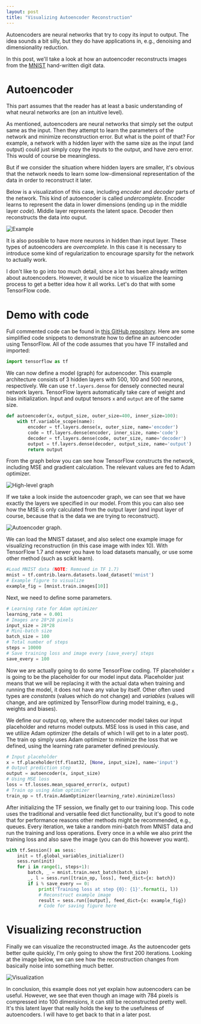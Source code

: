 ```yaml
---
layout: post
title: "Visualizing Autoencoder Reconstruction"
---
```


Autoencoders are neural networks that try to copy its input to output.
The idea sounds a bit silly, but they do have applications in, e.g., denoising
and dimensionality reduction.

In this post, we'll take a look at how an autoencoder reconstructs images
from the [MNIST][mnist] hand-written digit data.

# Autoencoder

This part assumes that the reader has at least a basic understanding of what
neural networks are (on an intuitive level).

As mentioned, autoencoders are neural networks that simply set the output same
as the input. Then they attempt to learn the parameters of the network and
minimize reconstruction error. But what is the point of that? For example,
a network with a hidden layer with the same size as the input (and output)
could just simply copy the inputs to the output, and have zero error. This
would of course be meaningless.

But if we consider the situation where hidden layers are smaller, it's obvious
that the network needs to learn some low-dimensional representation of the data
in order to reconstruct it later.

Below is a visualization of this case, including *encoder* and *decoder* parts
of the network. This kind of autoencoder is called *undercomplete*. Encoder
learns to represent the data in lower dimensions (ending up in the middle
layer *code*). Middle layer represents the latent space. Decoder then
reconstructs the data into ouput.

![Example][fig_ae]

It is also possible to have more neurons in hidden than input layer. These
types of autoencoders are *overcomplete*. In this case it is necessary to
introduce some kind of regularization to encourage sparsity for the network
to actually work.

I don't like to go into too much detail, since a lot has been already written
about autoencoders. However, it would be nice to visualize the learning
process to get a better idea how it all works. Let's do that with some
TensorFlow code.

# Demo with code

Full commented code can be found in [this GitHub repository][ae_repo].
Here are some simplified code snippets to demonstrate how to define an
autoencoder using TensorFlow. All of the code assumes that you have TF
installed and imported:

```python
import tensorflow as tf
```

We can now define a model (graph) for autoencoder. This example architecture
consists of 3 hidden layers with 500, 100 and 500 neurons, respectively.
We can use `tf.layers.dense` for densely connected neural network layers.
TensorFlow layers automatically take care of weight and bias initialization.
Input and output tensors `x` and `output` are of the same size.

```python
def autoencoder(x, output_size, outer_size=400, inner_size=100):
    with tf.variable_scope(name):
        encoder = tf.layers.dense(x, outer_size, name='encoder')
        code = tf.layers.dense(encoder, inner_size, name='code')
        decoder = tf.layers.dense(code, outer_size, name='decoder')
        output = tf.layers.dense(decoder, output_size, name='output')
        return output
```

From the graph below you can see how TensorFlow constructs the network,
including MSE and gradient calculation. The relevant values are fed to Adam
optimizer.

![High-level graph][graph1]

If we take a look inside the autoencoder graph, we can see that we have exactly
the layers we specified in our model. From this you can also see how the MSE
is only calculated from the output layer (and input layer of course, because
that is the data we are trying to reconstruct).

![Autoencoder graph.][graph2]

We can load the MNIST dataset, and also select one example image for visualizing
reconstruction (in this case image with index 10). With TensorFlow 1.7 and
newer you have to load datasets manually, or use some other method (such as
scikit learn).

```python
#Load MNIST data (NOTE: Removed in TF 1.7)
mnist = tf.contrib.learn.datasets.load_dataset('mnist')
# Example figure to visualize
example_fig = [mnist.train.images[10]]
```

Next, we need to define some parameters.

```python
# Learning rate for Adam optimizer
learning_rate = 0.001
# Images are 28*28 pixels
input_size = 28*28
# Mini-batch size
batch_size = 100
# Total number of steps
steps = 10000
# Save training loss and image every [save_every] steps
save_every = 100
```

Now we are actually going to do some TensorFlow coding. TF placeholder `x` is
going to be the placeholder for our model input data. Placeholder just means
that we will be replacing it with the actual data when training and running
the model, it does not have any value by itself. Other often used types are
*constants* (values which do not change) and *variables* (values will change,
and are optimized by TensorFlow during model training, e.g., weights and biases).

We define our output op, where the autoencoder model takes our input placeholder
and returns model outputs. MSE loss is used in this case, and we utilize
Adam optimizer (the details of which I will get to in a later post). The train
op simply uses Adam optimizer to minimize the loss that we defined, using the
learning rate parameter defined previously.

```python
# Input placeholder
x = tf.placeholder(tf.float32, [None, input_size], name='input')
# Output prediction step
output = autoencoder(x, input_size)
# Using MSE loss
loss = tf.losses.mean_squared_error(x, output)
# Train op using Adam optimizer
train_op = tf.train.AdamOptimizer(learning_rate).minimize(loss)
```

After initializing the TF session, we finally get to our training loop. This
code uses the traditional and versatile feed dict functionality, but it's good
to note that for performance reasons other methods might be recommended, e.g.,
queues. Every iteration, we take a random mini-batch from MNIST data and run
the training and loss operations. Every once in a while we also print the
training loss and also save the image (you can do this however you want).

```python
with tf.Session() as sess:
    init = tf.global_variables_initializer()
    sess.run(init)
    for i in range(1, steps+1):
        batch, _ = mnist.train.next_batch(batch_size)
        _, l = sess.run([train_op, loss], feed_dict={x: batch})
        if i % save_every == 0:
            print('Training loss at step {0}: {1}'.format(i, l))
            # Reconstruct example image
            result = sess.run([output], feed_dict={x: example_fig})
            # Code for saving figure here
```

# Visualizing reconstruction

Finally we can visualize the reconstructed image. As the autoencoder gets
better quite quickly, I'm only going to show the first 200 iterations.
Looking at the image below, we can see how the reconstruction changes from
basically noise into something much better.

![Visualization][gif_animation]

In conclusion, this example does not yet explain how autoencoders can be useful.
However, we see that even though an image with 784 pixels is compressed into
100 dimensions, it can still be reconstructed pretty well. It's this latent
layer that really holds the key to the usefulness of autoencoders. I will have
to get back to that in a later post.

[fig_ae]: /assets/autoencoder/autoencoder.png
[gif_animation]: /assets/autoencoder/animation.gif
[mnist]: http://yann.lecun.com/exdb/mnist/
[ae_repo]: https://github.com/akajuvonen/autoencoder-reconstruct-visualizer
[graph1]: /assets/autoencoder/tf_graph_1.png
[graph2]: /assets/autoencoder/tf_graph_2.png
